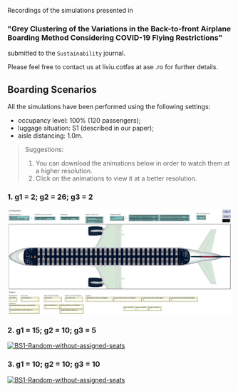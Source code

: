 Recordings of the simulations presented in 
### **"Grey Clustering of the Variations in the Back-to-front Airplane Boarding Method Considering COVID-19 Flying Restrictions"** 
submitted to the `Sustainability` journal.

Please feel free to contact us at liviu.cotfas at ase .ro for further details. 

## Boarding Scenarios

All the simulations have been performed using the following settings:
- occupancy level: 100% (120 passengers);
- luggage situation: S1 (described in our paper);
- aisle distancing: 1.0m.

> Suggestions: 
> 1. You can download the animations below in order to watch them at a higher resolution.
> 2. Click on the animations to view it at a better resolution.

### 1. g1 = 2; g2 = 26; g3 = 2
[![BS1-Random-without-assigned-seats](recordings/configuration-2-26-2.gif)](recordings/configuration-2-26-2.gif)

### 2. g1 = 15; g2 = 10; g3 = 5
[![BS1-Random-without-assigned-seats](recordings/bs1-1m.gif)](https://www.youtube.com/watch?v=Y2aczqklfV0)

### 3. g1 = 10; g2 = 10; g3 = 10
[![BS1-Random-without-assigned-seats](recordings/bs1-1m.gif)](https://www.youtube.com/watch?v=Y2aczqklfV0)